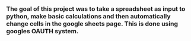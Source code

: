 ### The goal of this project was to take a spreadsheet as input to python, make basic calculations and then automatically change cells in the google sheets page. This is done using googles OAUTH system. 
